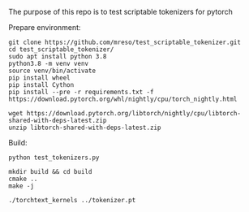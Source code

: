 
The purpose of this repo is to test scriptable tokenizers for pytorch

Prepare environment:

    git clone https://github.com/mreso/test_scriptable_tokenizer.git
    cd test_scriptable_tokenizer/
    sudo apt install python 3.8
    python3.8 -m venv venv
    source venv/bin/activate
    pip install wheel
    pip install Cython
    pip install --pre -r requirements.txt -f https://download.pytorch.org/whl/nightly/cpu/torch_nightly.html

    wget https://download.pytorch.org/libtorch/nightly/cpu/libtorch-shared-with-deps-latest.zip
    unzip libtorch-shared-with-deps-latest.zip

Build:

    python test_tokenizers.py

    mkdir build && cd build
    cmake ..
    make -j

    ./torchtext_kernels ../tokenizer.pt





